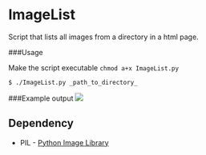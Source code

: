 ImageList
=========

Script that lists all images from a directory in a html page.

###Usage

Make the script executable
```chmod a+x ImageList.py``` 

```$ ./ImageList.py _path_to_directory_```

###Example output
![](https://raw.github.com/wiki/mficner/ImageList/files/example.png)


## Dependency
* PIL - [Python Image Library](http://www.pythonware.com/products/pil)

